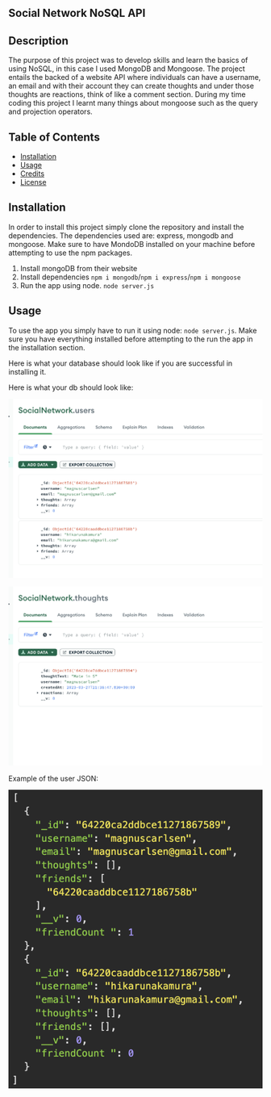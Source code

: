 ## Social Network NoSQL API
## Description

The purpose of this project was to develop skills and learn the basics of using NoSQL, in this case I used MongoDB and Mongoose. The project entails the backed of a website API where individuals can have a username, an email and with their account they can create thoughts and under those thoughts are reactions, think of like a comment section. During my time coding this project I learnt many things about mongoose such as the query and projection operators.

## Table of Contents

- [Installation](#installation)
- [Usage](#usage)
- [Credits](#credits)
- [License](#license)

## Installation

In order to install this project simply clone the repository and install the dependencies. The dependencies used are: express, mongodb and mongoose. Make sure to have MondoDB installed on your machine before attempting to use the npm packages.
1. Install mongoDB from their website
2. Install dependencies `npm i mongodb`/`npm i express`/`npm i mongoose`
3. Run the app using node. `node server.js`

## Usage

To use the app you simply have to run it using node: `node server.js`. Make sure you have everything installed before attempting to the run the app in the installation section.

Here is what your database should look like if you are successful in installing it.

Here is what your db should look like:

![users db](./assets/users.png)

![thoughts db](./assets/thoughts.png)

Example of the user JSON:

![json](./assets/json.png)

